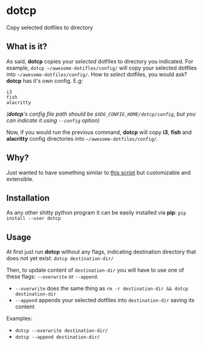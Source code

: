 # dotcp
Copy selected dotfiles to directory

## What is it?
As said, **dotcp** copies your _selected_ dotfiles to directory you indicated.
For example, `dotcp ~/awesome-dotifles/config/` will copy your selected dotfiles into `~/awesome-dotfiles/config/`.
How to _select_ dotfiles, you would ask? **dotcp** has it's own config. E.g:
```
i3
fish
alacritty
```
_(**dotcp**'s config file path should be `$XDG_CONFIG_HOME/dotcp/config`, but you can indicate it using `--config` option)_

Now, if you would run the previous command, **dotcp** will copy **i3**, **fish** and **alacritty** config directories into `~/awesome-dotfiles/config/`.

## Why?
Just wanted to have something similar to [this script](https://github.com/jieggii/dotfiles/blob/ed77dc9c0a5056cd00d9e647e6d55a1498783434/update.bash) but customizable and extensible.

## Installation
As any other shitty python program it can be easily installed via **pip**:
`pip install --user dotcp`

## Usage
At first just run **dotcp** without any flags, indicating destination directory that does not yet exist:
`dotcp destination-dir/`

Then, to update content of `destination-dir` you will have to use one of these flags: `--overwrite` or `--append`.
* `--overwrite` does the same thing as `rm -r destination-dir && dotcp destination-dir`
* `--append` appends your selected dotfiles into `destination-dir` saving its content

Examples:
* `dotcp --overwrite destination-dir/`
* `dotcp --append destination-dir/`